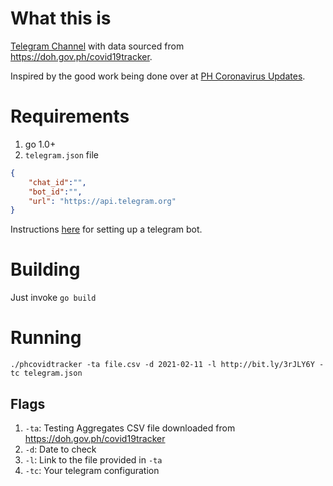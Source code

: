 # What this is
[Telegram Channel](https://t.me/covidphtesttracker) with data sourced from https://doh.gov.ph/covid19tracker.

Inspired by the good work being done over at [PH Coronavirus Updates](https://t.me/phcoronavirus). 

# Requirements
1. go 1.0+
2. `telegram.json` file
``` json
{
    "chat_id":"",
    "bot_id":"",
    "url": "https://api.telegram.org"
}
```

Instructions [here](https://core.telegram.org/bots#3-how-do-i-create-a-bot) for setting up a telegram bot.

# Building
Just invoke `go build`

# Running
`./phcovidtracker -ta file.csv -d 2021-02-11 -l http://bit.ly/3rJLY6Y -tc telegram.json`
## Flags
1. `-ta`: Testing Aggregates CSV file downloaded from https://doh.gov.ph/covid19tracker
2. `-d`: Date to check
3. `-l`: Link to the file provided in `-ta`
4. `-tc`: Your telegram configuration
